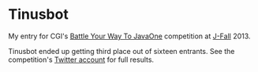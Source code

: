 Tinusbot
========

My entry for CGI's [Battle Your Way To JavaOne](http://battleyourwaytojavaone2014.nl/) competition at [J-Fall](http://www.nljug.org/jfall/) 2013.

Tinusbot ended up getting third place out of sixteen entrants. See the competition's [Twitter account](https://twitter.com/battleyourway) for full results.
